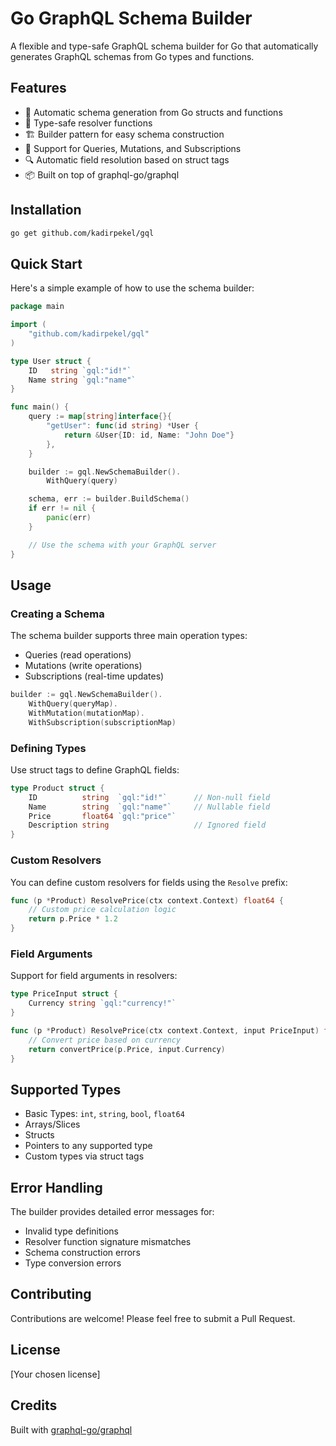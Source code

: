 # Go GraphQL Schema Builder

A flexible and type-safe GraphQL schema builder for Go that automatically generates GraphQL schemas from Go types and functions.

## Features

- 🔄 Automatic schema generation from Go structs and functions
- 🎯 Type-safe resolver functions
- 🏗️ Builder pattern for easy schema construction
- 💪 Support for Queries, Mutations, and Subscriptions
- 🔍 Automatic field resolution based on struct tags
- 📦 Built on top of graphql-go/graphql

## Installation

```bash
go get github.com/kadirpekel/gql
```

## Quick Start

Here's a simple example of how to use the schema builder:

```go
package main

import (
    "github.com/kadirpekel/gql"
)

type User struct {
    ID   string `gql:"id!"`
    Name string `gql:"name"`
}

func main() {
    query := map[string]interface{}{
        "getUser": func(id string) *User {
            return &User{ID: id, Name: "John Doe"}
        },
    }

    builder := gql.NewSchemaBuilder().
        WithQuery(query)

    schema, err := builder.BuildSchema()
    if err != nil {
        panic(err)
    }

    // Use the schema with your GraphQL server
}
```

## Usage

### Creating a Schema

The schema builder supports three main operation types:
- Queries (read operations)
- Mutations (write operations)
- Subscriptions (real-time updates)

```go
builder := gql.NewSchemaBuilder().
    WithQuery(queryMap).
    WithMutation(mutationMap).
    WithSubscription(subscriptionMap)
```

### Defining Types

Use struct tags to define GraphQL fields:

```go
type Product struct {
    ID          string  `gql:"id!"`      // Non-null field
    Name        string  `gql:"name"`     // Nullable field
    Price       float64 `gql:"price"`
    Description string                   // Ignored field
}
```

### Custom Resolvers

You can define custom resolvers for fields using the `Resolve` prefix:

```go
func (p *Product) ResolvePrice(ctx context.Context) float64 {
    // Custom price calculation logic
    return p.Price * 1.2
}
```

### Field Arguments

Support for field arguments in resolvers:

```go
type PriceInput struct {
    Currency string `gql:"currency!"`
}

func (p *Product) ResolvePrice(ctx context.Context, input PriceInput) float64 {
    // Convert price based on currency
    return convertPrice(p.Price, input.Currency)
}
```

## Supported Types

- Basic Types: `int`, `string`, `bool`, `float64`
- Arrays/Slices
- Structs
- Pointers to any supported type
- Custom types via struct tags

## Error Handling

The builder provides detailed error messages for:
- Invalid type definitions
- Resolver function signature mismatches
- Schema construction errors
- Type conversion errors

## Contributing

Contributions are welcome! Please feel free to submit a Pull Request.

## License

[Your chosen license]

## Credits

Built with [graphql-go/graphql](https://github.com/graphql-go/graphql)